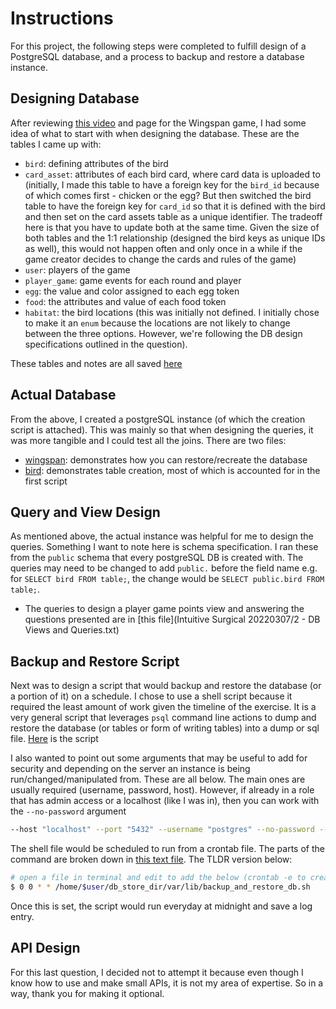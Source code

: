 # Instructions

For this project, the following steps were completed to fulfill design of a PostgreSQL database, and a process to backup and restore a database instance.

## Designing Database

After reviewing [this video](https://www.youtube.com/watch?v=lgDgcLI2B0U) and page for the Wingspan game, I had some idea of what to start with when designing the database. These are the tables I came up with:

- `bird`: defining attributes of the bird
- `card_asset`: attributes of each bird card, where card data is uploaded to (initially, I made this table to have a foreign key for the `bird_id` because of which comes first - chicken or the egg? But then switched the bird table to have the foreign key for `card_id` so that it is defined with the bird and then set on the card assets table as a unique identifier. The tradeoff here is that you have to update both at the same time. Given the size of both tables and the 1:1 relationship (designed the bird keys as unique IDs as well), this would not happen often and only once in a while if the game creator decides to change the cards and rules of the game)
- `user`: players of the game
- `player_game`: game events for each round and player
- `egg`: the value and color assigned to each egg token
- `food`: the attributes and value of each food token
- `habitat`: the bird locations (this was initially not defined. I initially chose to make it an `enum` because the locations are not likely to change between the three options. However, we're following the DB design specifications outlined in the question).

These tables and notes are all saved [here](https://github.com/siawayforward/we-actually-did-these/blob/main/Intuitive%20Surgical%2020220307/1-%20DB%20Design%20and%20Assumptions.xlsx)

## Actual Database

From the above, I created a postgreSQL instance (of which the creation script is attached). This was mainly so that when designing the queries, it was more tangible and I could test all the joins. There are two files:

- [wingspan](https://github.com/siawayforward/we-actually-did-these/blob/main/Intuitive%20Surgical%2020220307/wingspan_20220308.sql): demonstrates how you can restore/recreate the database
- [bird](https://github.com/siawayforward/we-actually-did-these/blob/main/Intuitive%20Surgical%2020220307/bird_table_20220308.sql): demonstrates table creation, most of which is accounted for in the first script

## Query and View Design

As mentioned above, the actual instance was helpful for me to design the queries. Something I want to note here is schema specification. I ran these from the `public` schema that every postgreSQL DB is created with. The queries may need to be changed to add `public.` before the field name e.g. for `SELECT bird FROM table;`, the change would be `SELECT public.bird FROM table;`.

- The queries to design a player game points view and answering the questions presented are in [this file](Intuitive Surgical 20220307/2 - DB Views and Queries.txt)

## Backup and Restore Script

Next was to design a script that would backup and restore the database (or a portion of it) on a schedule. I chose to use a shell script because it required the least amount of work given the timeline of the exercise. It is a very general script that leverages `psql` command line actions to dump and restore the database (or tables or form of writing tables) into a dump or sql file. [Here](https://github.com/siawayforward/we-actually-did-these/blob/main/Intuitive%20Surgical%2020220307/backup_and_restore_db.sh) is the script

I also wanted to point out some arguments that may be useful to add for security and depending on the server an instance is being run/changed/manipulated from. These are all below. The main ones are usually required (username, password, host). However, if already in a role that has admin access or a localhost (like I was in), then you can work with the `--no-password` argument

```sh
--host "localhost" --port "5432" --username "postgres" --no-password --verbose --format=c --blobs --schema-only --create --clean --inserts --column-inserts --load-via-partition-root "wingspan_game"
```

The shell file would be scheduled to run from a crontab file. The parts of the command are broken down in [this text file](https://github.com/siawayforward/we-actually-did-these/blob/main/Intuitive%20Surgical%2020220307/3%20-%20scheduled_job_command.txt). The TLDR version below:

```sh
# open a file in terminal and edit to add the below (crontab -e to create and edit)
$ 0 0 * * /home/$user/db_store_dir/var/lib/backup_and_restore_db.sh
```

Once this is set, the script would run everyday at midnight and save a log entry.

## API Design

For this last question, I decided not to attempt it because even though I know how to use and make small APIs, it is not my area of expertise. So in a way, thank you for making it optional.
